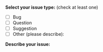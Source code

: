 <!-- 
Please make sure to read the Pull Request Guidelines:
https://github.com/lap00zza/9anime-Companion/blob/rewrite/typescript/.github/CONTRIBUTING.md#reporting-bugs
https://github.com/lap00zza/9anime-Companion/blob/rewrite/typescript/.github/CONTRIBUTING.md#suggesting-enhancementsfeatures
-->

<!-- ISSUE TEMPLATE -->
<!-- (Update "[ ]" to "[x]" to check a box) -->

**Select your issue type:** (check at least one)
- [ ] Bug
- [ ] Question
- [ ] Suggestion
- [ ] Other (please describe):

**Describe your issue:**

